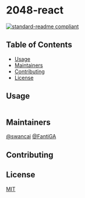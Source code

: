 # 2048-react

[![standard-readme compliant](https://img.shields.io/badge/standard--readme-OK-green.svg?style=flat-square)](https://github.com/RichardLitt/standard-readme)

## Table of Contents

- [Usage](#usage)
- [Maintainers](#maintainers)
- [Contributing](#contributing)
- [License](#license)

## Usage

```
```


## Maintainers

[@swancai](https://github.com/swancai) [@FantiGA](https://github.com/FantiGA)

## Contributing


## License

[MIT](LICENSE)
